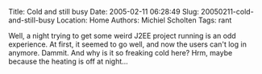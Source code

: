 Title: Cold and still busy
Date: 2005-02-11 06:28:49
Slug: 20050211-cold-and-still-busy
Location: Home
Authors: Michiel Scholten
Tags: rant

<p>Well, a night trying to get some weird J2EE project running is an odd experience. At first, it seemed to go well, and now the users can't log in anymore. Dammit. And why is it so freaking cold here? Hrm, maybe because the heating is off at night...</p>